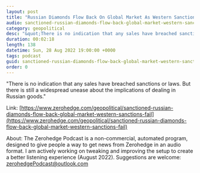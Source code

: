 ```yaml
---
layout: post
title: "Russian Diamonds Flow Back On Global Market As Western Sanctions Fail"
audio: sanctioned-russian-diamonds-flow-back-global-market-western-sanctions-fail-0
category: geopolitical
desc: "&quot;There is no indication that any sales have breached sanctions or laws. But there is still a widespread unease about the implications of dealing in Russian goods.&quot; "
duration: 00:02:18
length: 138
datetime: Sun, 28 Aug 2022 19:00:00 +0000
tags: podcast
guid: sanctioned-russian-diamonds-flow-back-global-market-western-sanctions-fail-0
order: 0
---
```

&quot;There is no indication that any sales have breached sanctions or laws. But there is still a widespread unease about the implications of dealing in Russian goods.&quot; 

Link: [https://www.zerohedge.com/geopolitical/sanctioned-russian-diamonds-flow-back-global-market-western-sanctions-fail](https://www.zerohedge.com/geopolitical/sanctioned-russian-diamonds-flow-back-global-market-western-sanctions-fail)

About: The Zerohedge Podcast is a non-commercial, automated program, designed to give people a way to get news from Zerohedge in an audio format.  I am actively working on tweaking and improving the setup to create a better listening experience (August 2022).  Suggestions are welcome: [zerohedgePodcast@outlook.com](mailto:zerohedgePodcast@outlook.com)